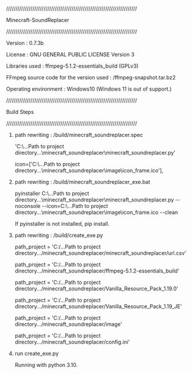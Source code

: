 
//////////////////////////////////////////////////////////////////////

Minecraft-SoundReplacer  

//////////////////////////////////////////////////////////////////////

Version : 0.7.3b

License : GNU GENERAL PUBLIC LICENSE Version 3
 
Libraries used : ffmpeg-5.1.2-essentials_build (GPLv3) 

FFmpeg source code for the version used : /ffmpeg-snapshot.tar.bz2

Operating environment : Windows10 (Windows 11 is out of support.)

//////////////////////////////////////////////////////////////////////

Build Steps 

//////////////////////////////////////////////////////////////////////

1. path rewriting : /build/minecraft_soundreplacer.spec

	'C:\\...Path to project directory...\\minecraft_soundreplacer\\minecraft_soundreplacer.py'
	
	icon=['C:\\...Path to project directory...\\minecraft_soundreplacer\\image\\icon_frame.ico'],
	
2. path rewriting : /build/minecraft_soundreplacer_exe.bat

	pyinstaller C:\\...Path to project directory...\\minecraft_soundreplacer\\minecraft_soundreplacer.py --noconsole --icon=C:\\...Path to project directory...\\minecraft_soundreplacer\\image\\icon_frame.ico --clean
	
	If pyinstaller is not installed, pip install.
	
3. path rewriting : /build/create_exe.py

	path_project = 'C:/...Path to project directory.../minecraft_soundreplacer/minecraft_soundreplacer/url.csv'

	path_project = 'C:/...Path to project directory.../minecraft_soundreplacer/ffmpeg-5.1.2-essentials_build'

	path_project = 'C:/...Path to project directory.../minecraft_soundreplacer/Vanilla_Resource_Pack_1.19.0'

	path_project = 'C:/...Path to project directory.../minecraft_soundreplacer/Vanilla_Resource_Pack_1.19_JE'

	path_project = 'C:/...Path to project directory.../minecraft_soundreplacer/image'

	path_project = 'C:/...Path to project directory.../minecraft_soundreplacer/config.ini'
	
4. run create_exe.py 

	Running with python 3.10.
